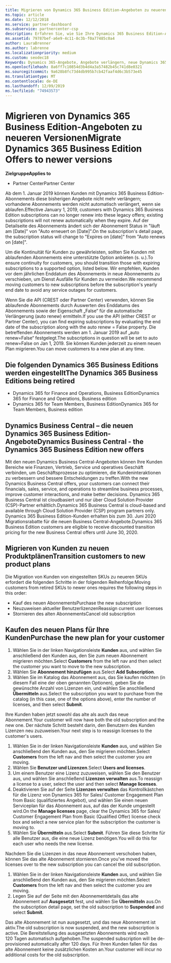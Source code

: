 ```yaml
---
title: Migrieren von Dynamics 365 Business Edition-Angeboten zu neueren Versionen | Partner Center
ms.topic: article
ms.date: 12/12/2018
ms.service: partner-dashboard
ms.subservice: partnercenter-csp
description: Erfahren Sie, wie Sie Ihre Dynamics 365 Business Edition-Angebote zu neueren Versionen migrieren, bevor Sie ablaufen.
ms.assetid: 79787bef-a6e9-4c11-8c3b-f0a77485c0a4
author: LauraBrenner
ms.author: labrenne
ms.localizationpriority: medium
ms.custom: seodec18
Keywords: Dynamics 365-Angebote, Angebote verlängern, neue Dynamics 365-SKUs
ms.openlocfilehash: 8a6ff7c10854d3b4d4a3a57482b45c741d8e0321
ms.sourcegitcommit: 9a628b8fc73d4db995b7cb42faaf4d6c3b573e45
ms.translationtype: MT
ms.contentlocale: de-DE
ms.lasthandoff: 12/09/2019
ms.locfileid: "74943573"
---
```

# <a name="migrate-dynamics-365-business-edition-offers-to-newer-versions"></a><span data-ttu-id="752aa-104">Migrieren von Dynamics 365 Business Edition-Angeboten zu neueren Versionen</span><span class="sxs-lookup"><span data-stu-id="752aa-104">Migrate Dynamics 365 Business Edition Offers to newer versions</span></span> 

<span data-ttu-id="752aa-105">**Zielgruppe**</span><span class="sxs-lookup"><span data-stu-id="752aa-105">**Applies to**</span></span>

- <span data-ttu-id="752aa-106">Partner Center</span><span class="sxs-lookup"><span data-stu-id="752aa-106">Partner Center</span></span>

<span data-ttu-id="752aa-107">Ab dem 1. Januar 2019 können Kunden mit Dynamics 365 Business Edition-Abonnements diese bisherigen Angebote nicht mehr verlängern; vorhandene Abonnements werden nicht automatisch verlängert, wenn sie ablaufen.</span><span class="sxs-lookup"><span data-stu-id="752aa-107">Effective January 1, 2019, customers with Dynamics 365 Business Edition subscriptions can no longer renew into these legacy offers; existing subscriptions will not renew automatically when they expire.</span></span> <span data-ttu-id="752aa-108">Auf der Detailseite des Abonnements ändert sich der Abonnement Status in "läuft am [Date]" von "Auto erneuert on [Date]".</span><span class="sxs-lookup"><span data-stu-id="752aa-108">On the subscription's detail page, the subscription status will change to "Expires on [date]" from "Auto renews on [date]".</span></span>

<span data-ttu-id="752aa-109">Um die Kontinuität für Kunden zu gewährleisten, sollten Sie Kunden mit ablaufenden Abonnements eine unterstützte Option anbieten (s. u.).</span><span class="sxs-lookup"><span data-stu-id="752aa-109">To ensure continuity for customers, you should transition those with expiring subscriptions to a supported option, listed below.</span></span> <span data-ttu-id="752aa-110">Wir empfehlen, Kunden vor dem jährlichen Enddatum des Abonnements in neue Abonnements zu verschieben, um Dienst Ausfälle für Kunden zu vermeiden.</span><span class="sxs-lookup"><span data-stu-id="752aa-110">We recommend moving customers to new subscriptions before the subscription's yearly end date to avoid any service outages for customers.</span></span>

<span data-ttu-id="752aa-111">Wenn Sie die API (CREST oder Partner Center) verwenden, können Sie ablaufende Abonnements durch Auswerten des Enddatums des Abonnements sowie der Eigenschaft „False“ für die automatische Verlängerung (auto renew) ermitteln.</span><span class="sxs-lookup"><span data-stu-id="752aa-111">If you use the API (either CREST or Partner Center), you can find expiring subscriptions by evaluating the end date of the subscription along with the auto renew = False property.</span></span> <span data-ttu-id="752aa-112">Die betreffenden Abonnements werden am 1. Januar 2019 auf „auto renew=False“ festgelegt.</span><span class="sxs-lookup"><span data-stu-id="752aa-112">The subscriptions in question will be set to auto renew=False on Jan 1, 2019.</span></span> <span data-ttu-id="752aa-113">Sie können Kunden jederzeit zu einem neuen Plan migrieren.</span><span class="sxs-lookup"><span data-stu-id="752aa-113">You can move customers to a new plan at any time.</span></span> 

## <a name="the-dynamics-365-business-editions-being-retired"></a><span data-ttu-id="752aa-114">Die folgenden Dynamics 365 Business Editions werden eingestellt</span><span class="sxs-lookup"><span data-stu-id="752aa-114">The Dynamics 365 Business Editions being retired</span></span>

- <span data-ttu-id="752aa-115">Dynamics 365 for Finance and Operations, Business Edition</span><span class="sxs-lookup"><span data-stu-id="752aa-115">Dynamics 365 for Finance and Operations, Business edition</span></span>
- <span data-ttu-id="752aa-116">Dynamics 365 for Team Members, Business Edition</span><span class="sxs-lookup"><span data-stu-id="752aa-116">Dynamics 365 for Team Members, Business edition</span></span>

## <a name="dynamics-business-central---the-dynamics-365-business-edition-new-offers"></a><span data-ttu-id="752aa-117">Dynamics Business Central – die neuen Dynamics 365 Business Edition-Angebote</span><span class="sxs-lookup"><span data-stu-id="752aa-117">Dynamics Business Central - the Dynamics 365 Business Edition new offers</span></span>

<span data-ttu-id="752aa-118">Mit den neuen Dynamics Business Central-Angeboten können Ihre Kunden Bereiche wie Finanzen, Vertrieb, Service und operatives Geschäft verbinden, um Geschäftsprozesse zu optimieren, die Kundeninteraktionen zu verbessern und bessere Entscheidungen zu treffen.</span><span class="sxs-lookup"><span data-stu-id="752aa-118">With the new Dynamics Business Central offers, your customers can connect their financials, sales, service, and operations to streamline business processes, improve customer interactions, and make better decisions.</span></span> <span data-ttu-id="752aa-119">Dynamics 365 Business Central ist cloudbasiert und nur über Cloud Solution Provider (CSP)-Partner erhältlich.</span><span class="sxs-lookup"><span data-stu-id="752aa-119">Dynamics 365 Business Central is cloud-based and available through Cloud Solution Provider (CSP) program partners only.</span></span>
<span data-ttu-id="752aa-120">Dynamics 365 Business Edition-Kunden erhalten bis zum 30. Juni 2020 Migrationsrabatte für die neuen Business Central-Angebote.</span><span class="sxs-lookup"><span data-stu-id="752aa-120">Dynamics 365 Business Edition customers are eligible to receive discounted transition pricing for the new Business Central offers until June 30, 2020.</span></span>

## <a name="transition-customers-to-new-product-plans"></a><span data-ttu-id="752aa-121">Migrieren von Kunden zu neuen Produktplänen</span><span class="sxs-lookup"><span data-stu-id="752aa-121">Transition customers to new product plans</span></span>

 <span data-ttu-id="752aa-122">Die Migration von Kunden von eingestellten SKUs zu neueren SKUs erfordert die folgenden Schritte in der folgenden Reihenfolge:</span><span class="sxs-lookup"><span data-stu-id="752aa-122">Moving customers from retired SKUs to newer ones requires the following steps in this order:</span></span>

- <span data-ttu-id="752aa-123">Kauf des neuen Abonnements</span><span class="sxs-lookup"><span data-stu-id="752aa-123">Purchase the new subscription</span></span>
- <span data-ttu-id="752aa-124">Neuzuweisen aktueller Benutzerlizenzen</span><span class="sxs-lookup"><span data-stu-id="752aa-124">Reassign current user licenses</span></span>
- <span data-ttu-id="752aa-125">Stornieren des alten Abonnements</span><span class="sxs-lookup"><span data-stu-id="752aa-125">Cancel old subscription</span></span>

## <a name="purchase-the-new-plan-for-your-customer"></a><span data-ttu-id="752aa-126">Kaufen des neuen Plans für Ihre Kunden</span><span class="sxs-lookup"><span data-stu-id="752aa-126">Purchase the new plan for your customer</span></span>

1. <span data-ttu-id="752aa-127">Wählen Sie in der linken Navigationsleiste **Kunden** aus, und wählen Sie anschließend den Kunden aus, den Sie zum neuen Abonnement migrieren möchten.</span><span class="sxs-lookup"><span data-stu-id="752aa-127">Select **Customers** from the left nav and then select the customer you want to move to the new subscription.</span></span>
2. <span data-ttu-id="752aa-128">Wählen Sie **Abonnement hinzufügen** aus.</span><span class="sxs-lookup"><span data-stu-id="752aa-128">Select **Add Subscription**.</span></span>
3. <span data-ttu-id="752aa-129">Wählen Sie im Katalog das Abonnement aus, das Sie kaufen möchten (in diesem Fall eine der oben genannten Optionen), geben Sie die gewünschte Anzahl von Lizenzen ein, und wählen Sie anschließend **Übermitteln** aus.</span><span class="sxs-lookup"><span data-stu-id="752aa-129">Select the subscription you want to purchase from the catalog (in this case, one of the options above), enter the number of licenses, and then select **Submit**.</span></span> 

<span data-ttu-id="752aa-130">Ihre Kunden haben jetzt sowohl das alte als auch das neue Abonnement.</span><span class="sxs-lookup"><span data-stu-id="752aa-130">Your customer will now have both the old subscription and the new one.</span></span> <span data-ttu-id="752aa-131">Der nächste Schritt besteht darin, den Benutzern des Kunden Lizenzen neu zuzuweisen.</span><span class="sxs-lookup"><span data-stu-id="752aa-131">Your next step is to reassign licenses to the customer's users.</span></span>

1. <span data-ttu-id="752aa-132">Wählen Sie in der linken Navigationsleiste **Kunden** aus, und wählen Sie anschließend den Kunden aus, den Sie migrieren möchten.</span><span class="sxs-lookup"><span data-stu-id="752aa-132">Select **Customers** from the left nav and then select the customer you are moving.</span></span>
2. <span data-ttu-id="752aa-133">Wählen Sie **Benutzer und Lizenzen**.</span><span class="sxs-lookup"><span data-stu-id="752aa-133">Select **Users and licenses**.</span></span>
3. <span data-ttu-id="752aa-134">Um einem Benutzer eine Lizenz zuzuweisen, wählen Sie den Benutzer aus, und wählen Sie anschließend **Lizenzen verwalten** aus.</span><span class="sxs-lookup"><span data-stu-id="752aa-134">To reassign a license to a user, select the user and then select **Manage licenses**.</span></span> 
4. <span data-ttu-id="752aa-135">Deaktivieren Sie auf der Seite **Lizenzen verwalten** das Kontrollkästchen für die Lizenz von Dynamics 365 for Sales/ Customer Engagement Plan from Basic (qualifiziertes Angebot), und wählen Sie einen neuen Serviceplan für das Abonnement aus, auf das der Kunde umgestellt wird.</span><span class="sxs-lookup"><span data-stu-id="752aa-135">On the **Manage licenses** page, clear the Dynamics 365 for Sales/ Customer Engagement Plan from Basic (Qualified Offer) license check box and select a new service plan for the subscription the customer is moving to.</span></span> 
5. <span data-ttu-id="752aa-136">Wählen Sie **Übermitteln** aus.</span><span class="sxs-lookup"><span data-stu-id="752aa-136">Select **Submit**.</span></span> <span data-ttu-id="752aa-137">Führen Sie diese Schritte für alle Benutzer aus, die eine neue Lizenz benötigen.</span><span class="sxs-lookup"><span data-stu-id="752aa-137">You will do this for each user who needs the new license.</span></span> 

<span data-ttu-id="752aa-138">Nachdem Sie die Lizenzen in das neue Abonnement verschoben haben, können Sie das alte Abonnement stornieren.</span><span class="sxs-lookup"><span data-stu-id="752aa-138">Once you've moved the licenses over to the new subscription you can cancel the old subscription.</span></span> 

1. <span data-ttu-id="752aa-139">Wählen Sie in der linken Navigationsleiste **Kunden** aus, und wählen Sie anschließend den Kunden aus, den Sie migrieren möchten.</span><span class="sxs-lookup"><span data-stu-id="752aa-139">Select **Customers** from the left nav and then select the customer you are moving.</span></span>
2. <span data-ttu-id="752aa-140">Legen Sie auf der Seite mit den Abonnementdetails das alte Abonnement auf **Ausgesetzt** fest, und wählen Sie **Übermitteln** aus.</span><span class="sxs-lookup"><span data-stu-id="752aa-140">On the subscription detail page, set the old subscription to **Suspended** and select **Submit**.</span></span>

<span data-ttu-id="752aa-141">Das alte Abonnement ist nun ausgesetzt, und das neue Abonnement ist aktiv.</span><span class="sxs-lookup"><span data-stu-id="752aa-141">The old subscription is now suspended, and the new subscription is active.</span></span> <span data-ttu-id="752aa-142">Die Bereitstellung des ausgesetzten Abonnements wird nach 120 Tagen automatisch aufgehoben.</span><span class="sxs-lookup"><span data-stu-id="752aa-142">The suspended subscription will be de-provisioned automatically after 120 days.</span></span> <span data-ttu-id="752aa-143">Für Ihren Kunden fallen für das alte Abonnement keine zusätzlichen Kosten an.</span><span class="sxs-lookup"><span data-stu-id="752aa-143">Your customer will incur no additional costs for the old subscription.</span></span>

